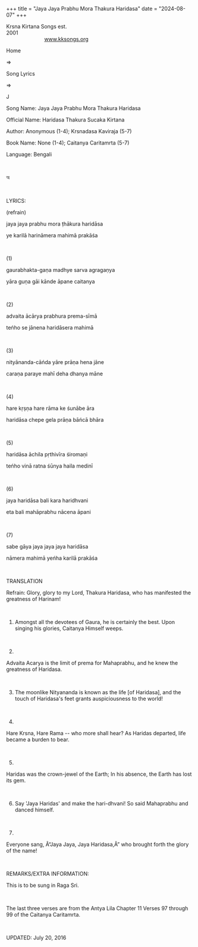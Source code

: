 +++ 
title = "Jaya Jaya Prabhu Mora Thakura Haridasa"
date = "2024-08-07"
+++

Krsna Kirtana Songs est.
2001                                                                                                                                    
            
www.kksongs.org








Home
 
⇒
 
Song Lyrics
 
⇒
 
J


Song
Name: Jaya Jaya Prabhu Mora Thakura Haridasa


Official
Name: Haridasa Thakura Sucaka Kirtana


Author:
Anonymous (1-4); 
Krsnadasa Kaviraja
 (5-7)


Book
Name: None (1-4); 
Caitanya Caritamrta
 (5-7)


Language: 
Bengali


 








অ








 


LYRICS:


(refrain)


jaya
jaya prabhu mora ṭhākura haridāsa


ye
karilā harināmera mahimā prakāśa


 


(1)


gaurabhakta-gaṇa
madhye sarva agragaṇya


yāra
guṇa gāi kānde āpane caitanya


 


(2)


advaita
ācārya prabhura prema-sīmā


teńho
se jānena haridāsera mahimā


 


(3)


nityānanda-cāńda
yāre prāṇa hena jāne


caraṇa
paraye mahī deha dhanya māne


 


(4)


hare
kṛṣṇa hare rāma ke śunābe āra 


haridāsa
chepe gela prāṇa bāńcā bhāra 


 


(5)


haridāsa
āchila pṛthivīra śiromaṇi 


teńho
vinā ratna śūnya haila medinī 


 


(6)


jaya
haridāsa bali kara haridhvani 


eta
bali mahāprabhu nācena āpani 


 


(7)


sabe
gāya jaya jaya jaya haridāsa


nāmera
mahimā yeńha karilā prakāśa 


 


TRANSLATION


Refrain:
Glory, glory to my Lord, Thakura Haridasa, who has manifested the greatness of
Harinam!


 


1) Amongst
all the devotees of Gaura, he is certainly the best. Upon singing his glories,
Caitanya Himself weeps.


 


2)
Advaita Acarya is the limit of prema for Mahaprabhu, and he knew the greatness
of Haridasa.


 


3) The
moonlike Nityananda is known as the life [of Haridasa], and the touch of
Haridasa's feet grants auspiciousness to the world!


 


4)
Hare Krsna, Hare Rama -- who more shall hear? As Haridas departed, life became
a burden to bear.


 


5)
Haridas was the crown-jewel of the Earth; In his absence, the Earth has lost
its gem.


 


6) Say
'Jaya Haridas' and make the hari-dhvani! So said Mahaprabhu and danced himself.


 


7)
Everyone sang, Â“Jaya Jaya, Jaya Haridasa,Â” who brought forth the glory of the
name!  


 


REMARKS/EXTRA
INFORMATION:


This is
to be sung in Raga Sri.


 


The
last three verses are from the Antya Lila Chapter 11 Verses 97 through 99 of
the Caitanya Caritamrta.


 


UPDATED:
 July 20, 2016